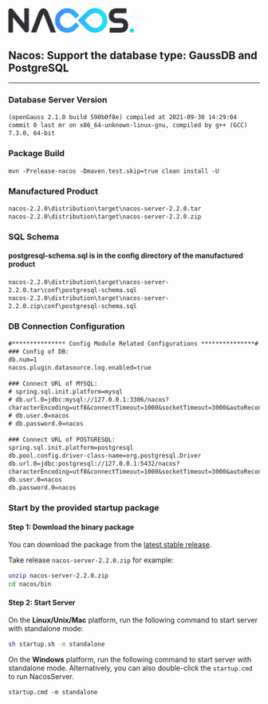 
<img src="doc/Nacos_Logo.png" width="50%" syt height="50%" />

## Nacos: Support the database type: GaussDB and PostgreSQL

-------
### Database Server Version
```
(openGauss 2.1.0 build 590b0f8e) compiled at 2021-09-30 14:29:04 commit 0 last mr on x86_64-unknown-linux-gnu, compiled by g++ (GCC) 7.3.0, 64-bit
```

### Package Build
```
mvn -Prelease-nacos -Dmaven.test.skip=true clean install -U
```

### Manufactured Product
```
nacos-2.2.0\distribution\target\nacos-server-2.2.0.tar
nacos-2.2.0\distribution\target\nacos-server-2.2.0.zip
```
### SQL Schema
#### postgresql-schema.sql is in the config directory of the manufactured product
```
nacos-2.2.0\distribution\target\nacos-server-2.2.0.tar\conf\postgresql-schema.sql
nacos-2.2.0\distribution\target\nacos-server-2.2.0.zip\conf\postgresql-schema.sql
```
### DB Connection Configuration
```
#*************** Config Module Related Configurations ***************#
### Config of DB:
db.num=1
nacos.plugin.datasource.log.enabled=true
 
### Connect URL of MYSQL:
# spring.sql.init.platform=mysql
# db.url.0=jdbc:mysql://127.0.0.1:3306/nacos?characterEncoding=utf8&connectTimeout=1000&socketTimeout=3000&autoReconnect=true&useUnicode=true&useSSL=false&serverTimezone=UTC
# db.user.0=nacos
# db.password.0=nacos
 
### Connect URL of POSTGRESQL:
spring.sql.init.platform=postgresql
db.pool.config.driver-class-name=org.postgresql.Driver
db.url.0=jdbc:postgresql://127.0.0.1:5432/nacos?characterEncoding=utf8&connectTimeout=1000&socketTimeout=3000&autoReconnect=true&useUnicode=true&useSSL=false&serverTimezone=UTC
db.user.0=nacos
db.password.0=nacos
```

### Start by the provided startup package

#### Step 1: Download the binary package 

You can download the package from the [latest stable release](https://github.com/alibaba/nacos/releases).  

Take release `nacos-server-2.2.0.zip` for example:
```sh
unzip nacos-server-2.2.0.zip
cd nacos/bin 
``` 

#### Step 2: Start Server

On the **Linux/Unix/Mac** platform, run the following command to start server with standalone mode: 
```sh
sh startup.sh -m standalone
```

On the **Windows** platform, run the following command to start server with standalone mode.  Alternatively, you can also double-click the `startup.cmd` to run NacosServer.
```
startup.cmd -m standalone
```
